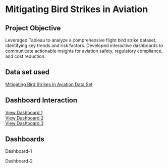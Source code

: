 # Mitigating Bird Strikes in Aviation
## Project Objective
Leveraged Tableau to analyze a comprehensive flight bird strike dataset, identifying key trends and risk factors.
Developed interactive dashboards to communicate actionable insights for aviation safety, regulatory compliance, and cost
reduction.
## Data set used
<a href="https://github.com/Aravind4848/Tableau/blob/main/DS1_C7_S4_Project_BirdStrike_Data.xlsx"> Mitigating Bird Strikes in Aviation Data Set</a>

## Dashboard Interaction <br>
<a href="https://github.com/Aravind4848/Tableau/blob/main/Screenshot%202025-01-17%20124752.png"> View Dashboard 1 </a><br>
<a href="https://github.com/Aravind4848/Tableau/blob/main/Screenshot%202025-01-17%20124816.png"> View Dashboard 2 </a><br>
<a href="https://github.com/Aravind4848/Tableau/blob/main/Screenshot%202025-01-17%20124816.png"> View Dashboard 3 </a><br>

## Dashboards
Dashboard-1

Dashboard-2
